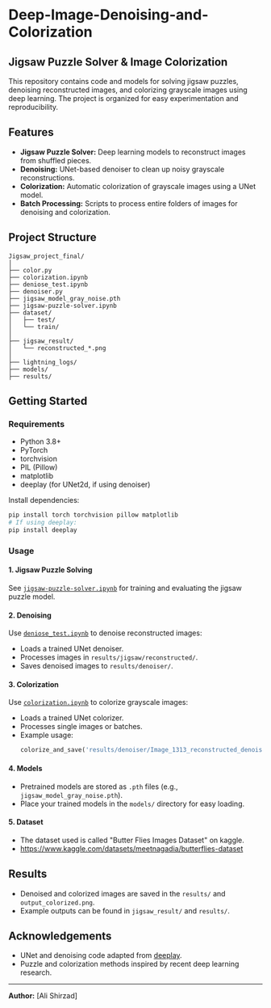 # Deep-Image-Denoising-and-Colorization
## Jigsaw Puzzle Solver & Image Colorization

This repository contains code and models for solving jigsaw puzzles, denoising reconstructed images, and colorizing grayscale images using deep learning. The project is organized for easy experimentation and reproducibility.

## Features

- **Jigsaw Puzzle Solver:** Deep learning models to reconstruct images from shuffled pieces.
- **Denoising:** UNet-based denoiser to clean up noisy grayscale reconstructions.
- **Colorization:** Automatic colorization of grayscale images using a UNet model.
- **Batch Processing:** Scripts to process entire folders of images for denoising and colorization.

## Project Structure

```
Jigsaw_project_final/
│
├── color.py
├── colorization.ipynb
├── deniose_test.ipynb
├── denoiser.py
├── jigsaw_model_gray_noise.pth
├── jigsaw-puzzle-solver.ipynb
├── dataset/
│   ├── test/
│   └── train/
│
├── jigsaw_result/
│   └── reconstructed_*.png
│
├── lightning_logs/
├── models/
├── results/
```

## Getting Started

### Requirements

- Python 3.8+
- PyTorch
- torchvision
- PIL (Pillow)
- matplotlib
- deeplay (for UNet2d, if using denoiser)

Install dependencies:
```sh
pip install torch torchvision pillow matplotlib
# If using deeplay:
pip install deeplay
```

### Usage

#### 1. Jigsaw Puzzle Solving

See [`jigsaw-puzzle-solver.ipynb`](jigsaw-puzzle-solver.ipynb) for training and evaluating the jigsaw puzzle model.

#### 2. Denoising

Use [`deniose_test.ipynb`](deniose_test.ipynb) to denoise reconstructed images:

- Loads a trained UNet denoiser.
- Processes images in `results/jigsaw/reconstructed/`.
- Saves denoised images to `results/denoiser/`.

#### 3. Colorization

Use [`colorization.ipynb`](colorization.ipynb) to colorize grayscale images:

- Loads a trained UNet colorizer.
- Processes single images or batches.
- Example usage:
    ```python
    colorize_and_save('results/denoiser/Image_1313_reconstructed_denoised.png', 'output_colorized.png')
    ```
#### 4. Models

- Pretrained models are stored as `.pth` files (e.g., `jigsaw_model_gray_noise.pth`).
- Place your trained models in the `models/` directory for easy loading.
#### 5. Dataset 
- The dataset used is called "Butter Flies Images Dataset" on kaggle.
- https://www.kaggle.com/datasets/meetnagadia/butterflies-dataset
## Results

- Denoised and colorized images are saved in the `results/` and `output_colorized.png`.
- Example outputs can be found in `jigsaw_result/` and `results/`.

## Acknowledgements

- UNet and denoising code adapted from [deeplay](https://github.com/DeepTrackAI/deeplay).
- Puzzle and colorization methods inspired by recent deep learning research.

---

**Author:** [Ali Shirzad]  

